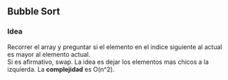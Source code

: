 ## Bubble Sort

### Idea

Recorrer el array y preguntar si el elemento en el indice siguiente al actual es mayor al elemento actual.  
Si es afirmativo, swap. La idea es dejar los elementos mas chicos a la izquierda. 
La __complejidad__ es O(n^2).  
